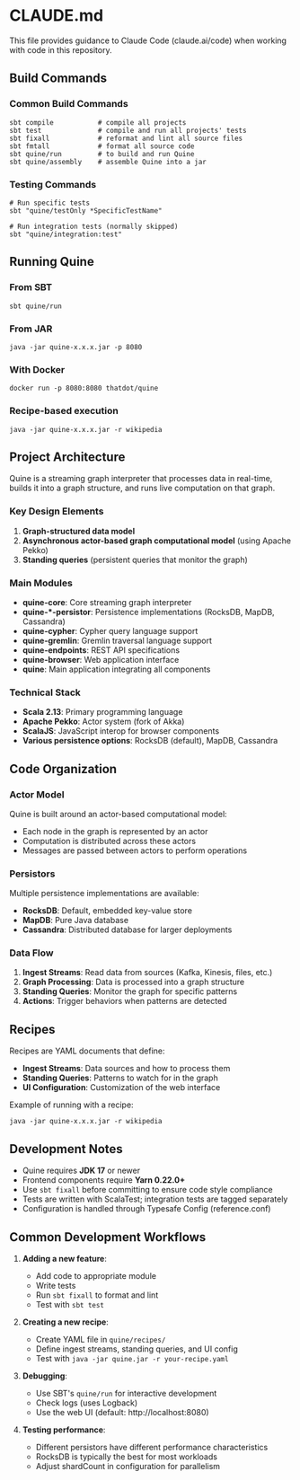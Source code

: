 # CLAUDE.md

This file provides guidance to Claude Code (claude.ai/code) when working with code in this repository.

## Build Commands

### Common Build Commands
```
sbt compile           # compile all projects
sbt test              # compile and run all projects' tests
sbt fixall            # reformat and lint all source files
sbt fmtall            # format all source code
sbt quine/run         # to build and run Quine
sbt quine/assembly    # assemble Quine into a jar
```

### Testing Commands
```
# Run specific tests
sbt "quine/testOnly *SpecificTestName"

# Run integration tests (normally skipped)
sbt "quine/integration:test"
```

## Running Quine

### From SBT
```
sbt quine/run
```

### From JAR
```
java -jar quine-x.x.x.jar -p 8080
```

### With Docker
```
docker run -p 8080:8080 thatdot/quine
```

### Recipe-based execution
```
java -jar quine-x.x.x.jar -r wikipedia
```

## Project Architecture

Quine is a streaming graph interpreter that processes data in real-time, builds it into a graph structure, and runs live computation on that graph.

### Key Design Elements

1. **Graph-structured data model**
2. **Asynchronous actor-based graph computational model** (using Apache Pekko)
3. **Standing queries** (persistent queries that monitor the graph)

### Main Modules

- **quine-core**: Core streaming graph interpreter
- **quine-*-persistor**: Persistence implementations (RocksDB, MapDB, Cassandra)
- **quine-cypher**: Cypher query language support
- **quine-gremlin**: Gremlin traversal language support
- **quine-endpoints**: REST API specifications
- **quine-browser**: Web application interface
- **quine**: Main application integrating all components

### Technical Stack

- **Scala 2.13**: Primary programming language
- **Apache Pekko**: Actor system (fork of Akka)
- **ScalaJS**: JavaScript interop for browser components
- **Various persistence options**: RocksDB (default), MapDB, Cassandra

## Code Organization

### Actor Model

Quine is built around an actor-based computational model:
- Each node in the graph is represented by an actor
- Computation is distributed across these actors
- Messages are passed between actors to perform operations

### Persistors

Multiple persistence implementations are available:
- **RocksDB**: Default, embedded key-value store
- **MapDB**: Pure Java database
- **Cassandra**: Distributed database for larger deployments

### Data Flow

1. **Ingest Streams**: Read data from sources (Kafka, Kinesis, files, etc.)
2. **Graph Processing**: Data is processed into a graph structure
3. **Standing Queries**: Monitor the graph for specific patterns
4. **Actions**: Trigger behaviors when patterns are detected

## Recipes

Recipes are YAML documents that define:
- **Ingest Streams**: Data sources and how to process them
- **Standing Queries**: Patterns to watch for in the graph
- **UI Configuration**: Customization of the web interface

Example of running with a recipe:
```
java -jar quine-x.x.x.jar -r wikipedia
```

## Development Notes

- Quine requires **JDK 17** or newer
- Frontend components require **Yarn 0.22.0+**
- Use `sbt fixall` before committing to ensure code style compliance
- Tests are written with ScalaTest; integration tests are tagged separately
- Configuration is handled through Typesafe Config (reference.conf)

## Common Development Workflows

1. **Adding a new feature**:
   - Add code to appropriate module
   - Write tests
   - Run `sbt fixall` to format and lint
   - Test with `sbt test`

2. **Creating a new recipe**:
   - Create YAML file in `quine/recipes/`
   - Define ingest streams, standing queries, and UI config
   - Test with `java -jar quine.jar -r your-recipe.yaml`

3. **Debugging**:
   - Use SBT's `quine/run` for interactive development
   - Check logs (uses Logback)
   - Use the web UI (default: http://localhost:8080)

4. **Testing performance**:
   - Different persistors have different performance characteristics
   - RocksDB is typically the best for most workloads
   - Adjust shardCount in configuration for parallelism